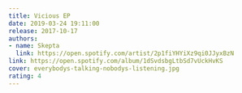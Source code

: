 ```yaml
---
title: Vicious EP
date: 2019-03-24 19:11:00
release: 2017-10-17
authors:
- name: Skepta
  link: https://open.spotify.com/artist/2p1fiYHYiXz9qi0JJyxBzN
link: https://open.spotify.com/album/1dSvdsbgLtbSd7vUckHvKS
cover: everybodys-talking-nobodys-listening.jpg
rating: 4
---
```

